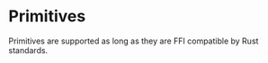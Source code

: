 <!-- vim: tw=80
+++
title = "Primitives"
description = ""
date = 2018-07-04T05:42:14Z
weight = 100
draft = false
bref = ""
toc = false
+++
-->

# Primitives

Primitives are supported as long as they are FFI compatible by Rust standards.
